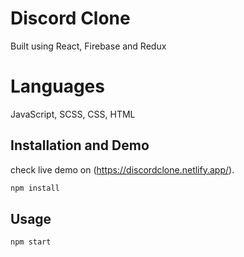 # Discord Clone

Built using React, Firebase and Redux

# Languages
JavaScript, SCSS, CSS, HTML

## Installation and Demo

check live demo on (https://discordclone.netlify.app/).

```bash
npm install
```

## Usage

```js
npm start

